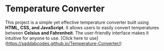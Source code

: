 # Temperature Converter

This project is a simple yet effective temperature converter built using **HTML, CSS, and JavaScript**. It allows users to easily convert temperatures between **Celsius and Fahrenheit**. The user-friendly interface makes it intuitive for anyone to use.
[Click here to use] (https://saddabcodes.github.io/Temperature-Converter/)
